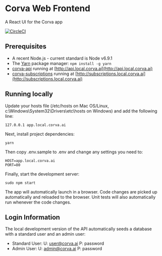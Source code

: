 # Corva Web Frontend
A React UI for the Corva app

[![CircleCI](https://circleci.com/bb/corva-ai/corva-web-frontend.svg?style=shield&circle-token=157bc597386336266688bfd36597406d6573a078)](https://circleci.com/bb/corva-ai/corva-web-frontend)

## Prerequisites

* A recent Node.js - current standard is Node v6.9.1
* The [Yarn](https://yarnpkg.com/) package manager: `npm install -g yarn`
* [corva-api](https://bitbucket.org/corva-ai/corva-api) running at [http://api.local.corva.ai](http://api.local.corva.ai)
* [corva-subscriptions](https://bitbucket.org/corva-ai/corva-subscriptions) running at [http://subscriptions.local.corva.ai](http://subscriptions.local.corva.ai)

## Running locally

Update your hosts file (/etc/hosts on Mac OS/Linux, c:\Windows\System32\Drivers\etc\hosts on Windows) and add the following line:

```
127.0.0.1 app.local.corva.ai
```

Next, install project dependencies:

```
yarn
```

Then copy .env.sample to .env and change any settings you need to:

```
HOST=app.local.corva.ai
PORT=80
```

Finally, start the development server:

```
sudo npm start
```

The app will automatically launch in a browser. Code changes are picked up automatically and reloaded to the browser. Unit tests will also automatically run whenever the code changes.

## Login Information
The local development version of the API automatically seeds a database with a standard user and an admin user:

* Standard User: U: user@corva.ai P: password
* Admin User: U: admin@corva.ai P: password
